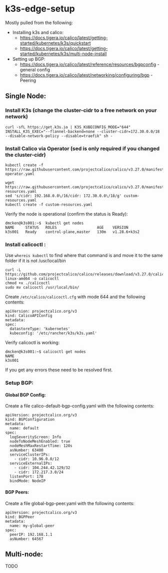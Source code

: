 # k3s-edge-setup

Mostly pulled from the following:
* Installing k3s and calico:
  * https://docs.tigera.io/calico/latest/getting-started/kubernetes/k3s/quickstart
  * https://docs.tigera.io/calico/latest/getting-started/kubernetes/k3s/multi-node-install
* Setting up BGP:
  * https://docs.tigera.io/calico/latest/reference/resources/bgpconfig - general config
  * https://docs.tigera.io/calico/latest/networking/configuring/bgp - Peering

## Single Node:
### Install K3s (change the cluster-cidr to a free network on your network)
```
curl -sfL https://get.k3s.io | K3S_KUBECONFIG_MODE="644" INSTALL_K3S_EXEC="--flannel-backend=none --cluster-cidr=172.30.0.0/18 --disable-network-policy --disable=traefik" sh -
```

### Install Calico via Operator (sed is only required if you changed the cluster-cidr)
```
kubectl create -f https://raw.githubusercontent.com/projectcalico/calico/v3.27.0/manifests/tigera-operator.yaml

wget https://raw.githubusercontent.com/projectcalico/calico/v3.27.0/manifests/custom-resources.yaml
sed 's/cidr: 192.168.0.0\/16/cidr: 172.30.0.0\/18/g' custom-resources.yaml
kubectl create -f custom-resources.yaml
```

Verify the node is operational (confirm the status is Ready):
```
dmcken@k3s001:~$  kubectl get nodes
NAME     STATUS   ROLES                  AGE    VERSION
k3s001   Ready    control-plane,master   130m   v1.28.6+k3s2
```

### Install calicoctl :

Use `whereis kubectl` to find where that command is and move it to the same folder if it is not /usr/local/bin

```
curl -L https://github.com/projectcalico/calico/releases/download/v3.27.0/calicoctl-linux-amd64 -o calicoctl
chmod +x ./calicoctl
sudo mv calicoctl /usr/local/bin/
```

Create `/etc/calico/calicoctl.cfg` with mode 644 and the following contents:
```
apiVersion: projectcalico.org/v3
kind: CalicoAPIConfig
metadata:
spec:
  datastoreType: 'kubernetes'
  kubeconfig: '/etc/rancher/k3s/k3s.yaml'
```

Verify calicoctl is working:

```
dmcken@k3s001:~$ calicoctl get nodes 
NAME     
k3s001   
```
If you get any errors these need to be resolved first.

### Setup BGP:

#### Global BGP Config: 
Create a file calico-default-bgp-config.yaml with the following contents:
```
apiVersion: projectcalico.org/v3
kind: BGPConfiguration
metadata:
  name: default
spec:
  logSeverityScreen: Info
  nodeToNodeMeshEnabled: true
  nodeMeshMaxRestartTime: 120s
  asNumber: 63400
  serviceClusterIPs:
    - cidr: 10.96.0.0/12
  serviceExternalIPs:
    - cidr: 104.244.42.129/32
    - cidr: 172.217.3.0/24
  listenPort: 178
  bindMode: NodeIP
```

#### BGP Peers:
Create a file global-bgp-peer.yaml with the following contents:
```
apiVersion: projectcalico.org/v3
kind: BGPPeer
metadata:
  name: my-global-peer
spec:
  peerIP: 192.168.1.1
  asNumber: 64567
```

## Multi-node:
TODO
